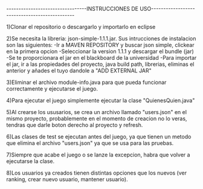 ---------------------------------INSTRUCCIONES DE USO----------------------------------------------

1)Clonar el repositorio o descargarlo y importarlo en eclipse

2)Se necesita la libreria: json-simple-1.1.1.jar. Sus intrucciones de instalacion son las siguientes:
  -Ir a MAVEN REPOSITORY y buscar json simple, clickear en la primera opcion
  -Seleccionar la version 1.1.1 y descargar el bundle (jar)
  -Se te proporcionara el jar en el blackboard de la universidad
  -Para importar el jar, ir a las propiedades del proyecto, java build path, librerias, eliminas el anterior y añades el tuyo dandole a "ADD EXTERNAL JAR"

3)Eliminar el archivo module-info.java para que pueda funcionar correctamente y ejecutarse el juego.

4)Para ejecutar el juego simplemente ejecutar la clase "QuienesQuien.java"

5)Al crearse los ususarios, se crea un archivo llamado "users.json" en el mismo proyecto, probablemente en el momento de creacion no lo veras, tendras que darle boton derecho al proyecto y refresh.

6)Las clases de test se ejecutan antes del juego, ya que tienen un metodo que elimina el archivo "users.json" ya que se usa para las pruebas.

7)Siempre que acabe el juego o se lanze la excepcion, habra que volver a ejecutarse la clase.

8)Los usuarios ya creados tienen distintas opciones que los nuevos (ver ranking, crear nuevo usuario, mantener usuario).
